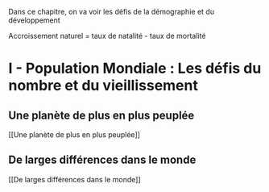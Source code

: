 Dans ce chapitre, on va voir les défis de la démographie et du développement

Accroissement naturel = taux de natalité - taux de mortalité
# I - Population Mondiale : Les défis du nombre et du vieillissement
## Une planète de plus en plus peuplée

[[Une planète de plus en plus peuplée]]

## De larges différences dans le monde

[[De larges différences dans le monde]]
